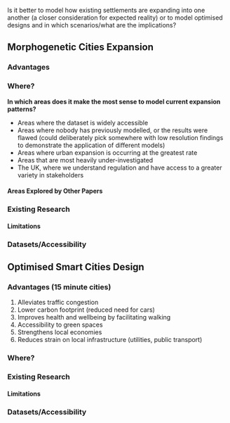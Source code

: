 Is it better to model how existing settlements are expanding into one another (a closer consideration for expected reality) or to model optimised designs and in which scenarios/what are the implications?
## Morphogenetic Cities Expansion

### Advantages
### Where?
**In which areas does it make the most sense to model current expansion patterns?**
- Areas where the dataset is widely accessible
- Areas where nobody has previously modelled, or the results were flawed (could deliberately pick somewhere with low resolution findings to demonstrate the application of different models)
- Areas where urban expansion is occurring at the greatest rate
- Areas that are most heavily under-investigated
- The UK, where we understand regulation and have access to a greater variety in stakeholders
#### Areas Explored by Other Papers

### Existing Research
#### Limitations
### Datasets/Accessibility

## Optimised Smart Cities Design

### Advantages (15 minute cities)

1. Alleviates traffic congestion
2. Lower carbon footprint (reduced need for cars)
3. Improves health and wellbeing by facilitating walking
4. Accessibility to green spaces
5. Strengthens local economies
6. Reduces strain on local infrastructure (utilities, public transport)
### Where?

### Existing Research
#### Limitations
### Datasets/Accessibility
